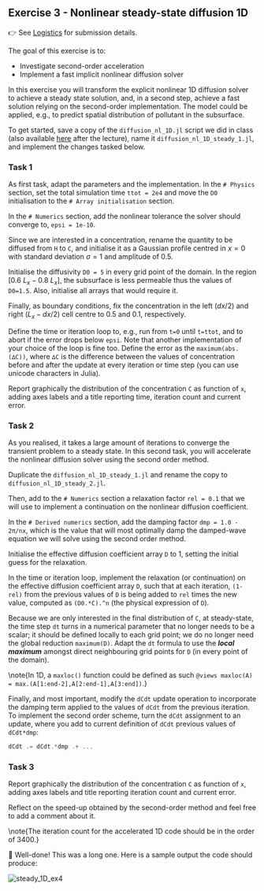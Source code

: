 <!--This file was generated, do not modify it.-->
## Exercise 3 - **Nonlinear steady-state diffusion 1D**

👉 See [Logistics](/logistics/#submission) for submission details.

The goal of this exercise is to:
- Investigate second-order acceleration
- Implement a fast implicit nonlinear diffusion solver

In this exercise you will transform the explicit nonlinear 1D diffusion solver to achieve a steady state solution, and, in a second step, achieve a fast solution relying on the second-order implementation. The model could be applied, e.g., to predict spatial distribution of pollutant in the subsurface.

To get started, save a copy of the `diffusion_nl_1D.jl` script we did in class (also available [here](https://github.com/eth-vaw-glaciology/course-101-0250-00/blob/main/scripts/) after the lecture), name it `diffusion_nl_1D_steady_1.jl`, and implement the changes tasked below.

### Task 1
As first task, adapt the parameters and the implementation. In the `# Physics` section, set the total simulation time `ttot = 2e4` and move the `D0` initialisation to the `# Array initialisation` section.

In the `# Numerics` section, add the nonlinear tolerance the solver should converge to, `epsi = 1e-10`.

Since we are interested in a concentration, rename the quantity to be diffused from `H` to `C`, and initialise it as a Gaussian profile centred in $x = 0$ with standard deviation $σ=1$ and amplitude of 0.5.

Initialise the diffusivity `D0 = 5` in every grid point of the domain. In the region $[0.6~L_x - 0.8~L_x]$, the subsurface is less permeable thus the values of `D0=1.5`. Also, initialise all arrays that would require it.

Finally, as boundary conditions, fix the concentration in the left ($dx/2$) and right ($L_x-dx/2$) cell centre to 0.5 and 0.1, respectively.

Define the time or iteration loop to, e.g., run from `t=0` until `t=ttot`, and to abort if the error drops below `epsi`. Note that another implementation of your choice of the loop is fine too. Define the error as the `maximum(abs.(∆C))`, where `∆C` is the difference between the values of concentration before and after the update at every iteration or time step (you can use unicode characters in Julia).

Report graphically the distribution of the concentration `C` as function of `x`, adding axes labels and a title reporting time, iteration count and current error.

### Task 2
As you realised, it takes a large amount of iterations to converge the transient problem to a steady state. In this second task, you will accelerate the nonlinear diffusion solver using the second order method.

Duplicate the `diffusion_nl_1D_steady_1.jl` and rename the copy to `diffusion_nl_1D_steady_2.jl`.

Then, add to the `# Numerics` section a relaxation factor `rel = 0.1` that we will use to implement a continuation on the nonlinear diffusion coefficient.

In the `# Derived numerics` section, add the damping factor `dmp = 1.0 - 2π/nx`, which is the value that will most optimally damp the damped-wave equation we will solve using the second order method.

Initialise the effective diffusion coefficient array `D` to 1, setting the initial guess for the relaxation.

In the time or iteration loop, implement the relaxation (or continuation) on the effective diffusion coefficient array `D`, such that at each iteration, `(1-rel)` from the previous values of `D` is being added to `rel` times the new value, computed as `(D0.*C).^n` (the physical expression of `D`).

Because we are only interested in the final distribution of `C`, at steady-state, the time step `dt` turns in a numerical parameter that no longer needs to be a scalar; it should be defined locally to each grid point; we do no longer need the global reduction `maximum(D)`. Adapt the `dt` formula to use the _**local maximum**_ amongst direct neighbouring grid points for `D` (in every point of the domain).

\note{In 1D, a `maxloc()` function could be defined as such `@views maxloc(A) = max.(A[1:end-2],A[2:end-1],A[3:end])`.}

Finally, and most important, modify the `dCdt` update operation to incorporate the damping term applied to the values of `dCdt` from the previous iteration. To implement the second order scheme, turn the `dCdt` assignment to an update, where you add to current definition of `dCdt` previous values of `dCdt*dmp`:

```julia
dCdt .= dCdt.*dmp .+ ...
```

### Task 3

Report graphically the distribution of the concentration `C` as function of `x`, adding axes labels and title reporting iteration count and current error.

Reflect on the speed-up obtained by the second-order method and feel free to add a comment about it.

\note{The iteration count for the accelerated 1D code should be in the order of 3400.}

🎉 Well-done! This was a long one. Here is a sample output the code should produce:

![steady_1D_ex4](../assets/literate_figures/l4_steady_1D_ex4.png)

